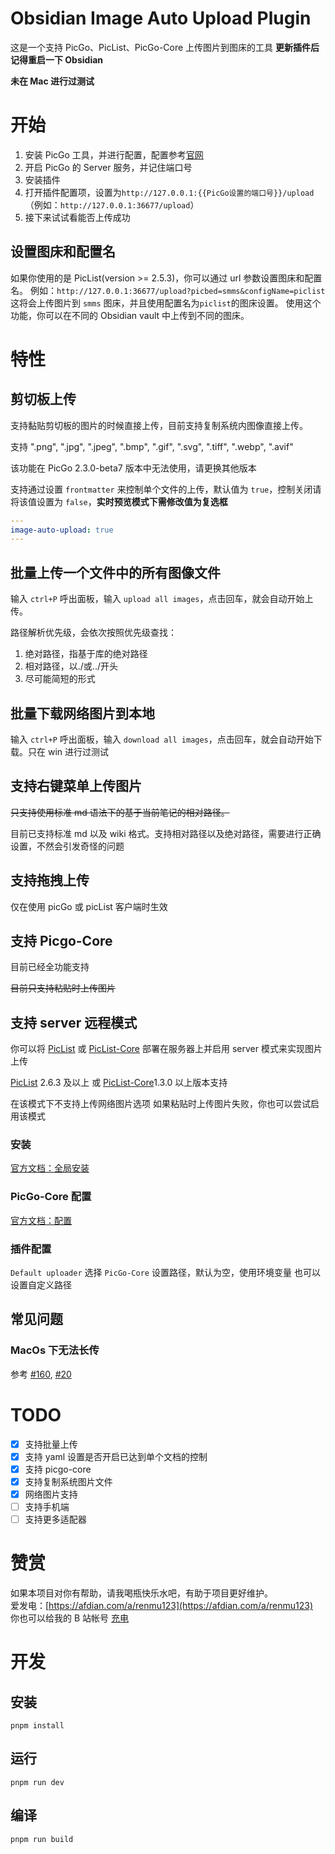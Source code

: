 # Obsidian Image Auto Upload Plugin

这是一个支持 PicGo、PicList、PicGo-Core 上传图片到图床的工具
**更新插件后记得重启一下 Obsidian**

**未在 Mac 进行过测试**

# 开始

1. 安装 PicGo 工具，并进行配置，配置参考[官网](https://github.com/Molunerfinn/PicGo)
2. 开启 PicGo 的 Server 服务，并记住端口号
3. 安装插件
4. 打开插件配置项，设置为`http://127.0.0.1:{{PicGo设置的端口号}}/upload`（例如：`http://127.0.0.1:36677/upload`）
5. 接下来试试看能否上传成功

## 设置图床和配置名

如果你使用的是 PicList(version >= 2.5.3)，你可以通过 url 参数设置图床和配置名。
例如：`http://127.0.0.1:36677/upload?picbed=smms&configName=piclist`
这将会上传图片到 `smms` 图床，并且使用配置名为`piclist`的图床设置。
使用这个功能，你可以在不同的 Obsidian vault 中上传到不同的图床。

# 特性

## 剪切板上传

支持黏贴剪切板的图片的时候直接上传，目前支持复制系统内图像直接上传。

支持 ".png", ".jpg", ".jpeg", ".bmp", ".gif", ".svg", ".tiff", ".webp", ".avif"

该功能在 PicGo 2.3.0-beta7 版本中无法使用，请更换其他版本

支持通过设置 `frontmatter` 来控制单个文件的上传，默认值为 `true`，控制关闭请将该值设置为 `false`，**实时预览模式下需修改值为复选框**

```yaml
---
image-auto-upload: true
---
```

## 批量上传一个文件中的所有图像文件

输入 `ctrl+P` 呼出面板，输入 `upload all images`，点击回车，就会自动开始上传。

路径解析优先级，会依次按照优先级查找：

1. 绝对路径，指基于库的绝对路径
2. 相对路径，以./或../开头
3. 尽可能简短的形式

## 批量下载网络图片到本地

输入 `ctrl+P` 呼出面板，输入 `download all images`，点击回车，就会自动开始下载。只在 win 进行过测试

## 支持右键菜单上传图片

~~只支持使用标准 md 语法下的基于当前笔记的相对路径。~~

目前已支持标准 md 以及 wiki 格式。支持相对路径以及绝对路径，需要进行正确设置，不然会引发奇怪的问题

## 支持拖拽上传

仅在使用 picGo 或 picList 客户端时生效

## 支持 Picgo-Core

目前已经全功能支持

~~目前只支持粘贴时上传图片~~

## 支持 server 远程模式

你可以将 [PicList](https://github.com/Kuingsmile/PicList/releases) 或 [PicList-Core](https://github.com/Kuingsmile/PicList-Core) 部署在服务器上并启用 server 模式来实现图片上传

[PicList](https://github.com/Kuingsmile/PicList/releases) 2.6.3 及以上 或 [PicList-Core](https://github.com/Kuingsmile/PicList-Core)1.3.0 以上版本支持

在该模式下不支持上传网络图片选项
如果粘贴时上传图片失败，你也可以尝试启用该模式

### 安装

[官方文档：全局安装](https://picgo.github.io/PicGo-Core-Doc/zh/guide/getting-started.html#%E5%85%A8%E5%B1%80%E5%AE%89%E8%A3%85)

### PicGo-Core 配置

[官方文档：配置](https://picgo.github.io/PicGo-Core-Doc/zh/guide/config.html#%E9%BB%98%E8%AE%A4%E9%85%8D%E7%BD%AE%E6%96%87%E4%BB%B6)

### 插件配置

`Default uploader` 选择 `PicGo-Core`
设置路径，默认为空，使用环境变量
也可以设置自定义路径

## 常见问题

### MacOs 下无法长传

参考 [#160](https://github.com/renmu123/obsidian-image-auto-upload-plugin/issues/160), [#20](https://github.com/renmu123/obsidian-image-auto-upload-plugin/issues/20)

# TODO

- [x] 支持批量上传
- [x] 支持 yaml 设置是否开启已达到单个文档的控制
- [x] 支持 picgo-core
- [x] 支持复制系统图片文件
- [x] 网络图片支持
- [ ] 支持手机端
- [ ] 支持更多适配器

# 赞赏

如果本项目对你有帮助，请我喝瓶快乐水吧，有助于项目更好维护。  
爱发电：[https://afdian.com/a/renmu123](https://afdian.com/a/renmu123)  
你也可以给我的 B 站帐号 [充电](https://space.bilibili.com/10995238)

# 开发

## 安装

`pnpm install`

## 运行

`pnpm run dev`

## 编译

`pnpm run build`
